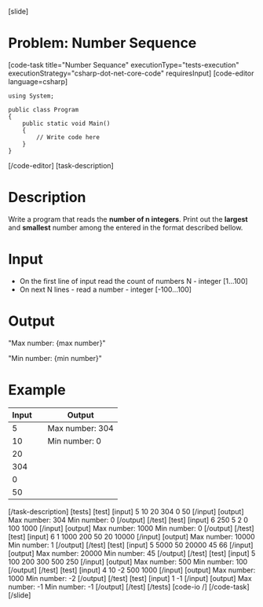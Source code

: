 [slide]
# Problem: Number Sequence
[code-task title="Number Sequance" executionType="tests-execution" executionStrategy="csharp-dot-net-core-code" requiresInput]
[code-editor language=csharp]
```
using System;

public class Program
{
    public static void Main()
    {
        // Write code here
    }
}
```
[/code-editor]
[task-description]
# Description

Write a program that reads the **number of n integers**. Print out the **largest** and **smallest** number among the entered in the format described bellow.

# Input

- On the first line of input read the count of numbers N - integer \[1...100\]
- On next N lines - read a number - integer \[-100...100\]

# Output

"Max number: \{max number\}"

"Min number: \{min number\}"

# Example

| **Input** | | **Output** |
| --- | --- | --- |
| 5 | | Max number: 304 | 
| 10 | | Min number: 0 |
| 20 | | |
| 304 | | | 
| 0 | | | 
| 50 | | |
[/task-description]
[tests]
[test]
[input]
5
10
20
304
0
50
[/input]
[output]
Max number: 304
Min number: 0
[/output]
[/test]
[test]
[input]
6
250
5
2
0
100
1000
[/input]
[output]
Max number: 1000
Min number: 0
[/output]
[/test]
[test]
[input]
6
1
1000
200
50
20
10000
[/input]
[output]
Max number: 10000
Min number: 1
[/output]
[/test]
[test]
[input]
5
5000
50
20000
45
66
[/input]
[output]
Max number: 20000
Min number: 45
[/output]
[/test]
[test]
[input]
5
100
200
300
500
250
[/input]
[output]
Max number: 500
Min number: 100
[/output]
[/test]
[test]
[input]
4
10
-2
500
1000
[/input]
[output]
Max number: 1000
Min number: -2
[/output]
[/test]
[test]
[input]
1
-1
[/input]
[output]
Max number: -1
Min number: -1
[/output]
[/test]
[/tests]
[code-io /]
[/code-task]
[/slide]
